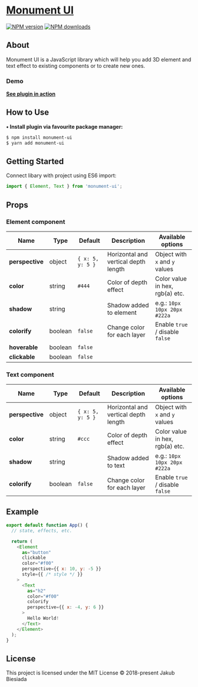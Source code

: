 # [Monument UI](https://github.com/JB1905/monument-ui)

[![NPM version](http://img.shields.io/npm/v/monument-ui.svg?style=flat-square)](https://www.npmjs.com/package/monument-ui)
[![NPM downloads](http://img.shields.io/npm/dm/monument-ui.svg?style=flat-square)](https://www.npmjs.com/package/monument-ui)

## About
Monument UI is a JavaScript library which will help you add 3D element and text effect to existing components or to create new ones.

### Demo
[**See plugin in action**](#)

## How to Use
**• Install plugin via favourite package manager:**
```sh
$ npm install monument-ui
$ yarn add monument-ui
```

## Getting Started
Connect libary with project using ES6 import:

```js
import { Element, Text } from 'monument-ui';
```

## Props
### Element component
Name | Type | Default | Description | Available options
-|-|-|-|-
**perspective** | object | `{ x: 5, y: 5 }` | Horizontal and vertical depth length | Object with `x` and `y` values
**color** | string | `#444` | Color of depth effect | Color value in hex, rgb(a) etc.
**shadow** | string | ` ` | Shadow added to element | e.g.: `10px 10px 20px #222a`
**colorify** | boolean | `false` | Change color for each layer | Enable `true` / disable `false`
**hoverable** | boolean | `false` | |
**clickable** | boolean | `false` | |

### Text component
Name | Type | Default | Description | Available options
-|-|-|-|-
**perspective** | object | `{ x: 5, y: 5 }` | Horizontal and vertical depth length | Object with `x` and `y` values
**color** | string | `#ccc` | Color of depth effect | Color value in hex, rgb(a) etc.
**shadow** | string | ` ` | Shadow added to text | e.g.: `10px 10px 20px #222a`
**colorify** | boolean | `false` | Change color for each layer | Enable `true` / disable `false`

## Example
```js
export default function App() {
  // state, effects, etc.

  return (
    <Element
      as="button"
      clickable
      color="#f00"
      perspective={{ x: 10, y: -5 }}
      style={{ /* style */ }}
    >
      <Text
        as="h2"
        color="#f00"
        colorify
        perspective={{ x: -4, y: 6 }}
      >
        Hello World!
      </Text>
    </Element>
  );
}
```

## License
This project is licensed under the MIT License © 2018-present Jakub Biesiada
